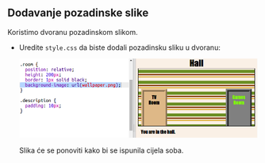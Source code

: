 ## Dodavanje pozadinske slike

Koristimo dvoranu pozadinskom slikom.

+ Uredite `style.css` da biste dodali pozadinsku sliku u dvoranu:
    
    ![screenshot](images/rooms-hall-decorated.png)
    
    Slika će se ponoviti kako bi se ispunila cijela soba.